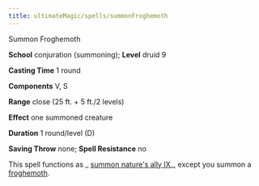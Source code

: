 ```yaml
---
title: ultimateMagic/spells/summonFroghemoth
---
```

Summon Froghemoth

**School** conjuration (summoning); **Level** druid 9

**Casting Time** 1 round

**Components** V, S

**Range** close (25 ft. + 5 ft./2 levels)

**Effect** one summoned creature

**Duration** 1 round/level (D)

**Saving Throw** none; **Spell Resistance** no

This spell functions as _ [summon nature's ally IX](spells/summonNatureSAlly#_summon-nature-s-ally-ix)_, except you summon a [froghemoth](monsters/froghemoth#_froghemoth).

